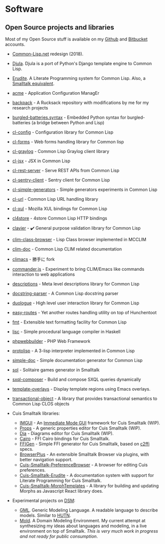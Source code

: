# Software

## Open Source projects and libraries

Most of my Open Source stuff is available on my [Github](https://github.com/mmontone) and [Bitbucket](https://bitbucket.org/mmontone) accounts.

* [Common-Lisp.net](http://common-lisp.net) redesign (2018).
* [Djula](https://github.com/mmontone/djula). Djula is a port of Python's Django template engine to Common Lisp.
* [Erudite](https://github.com/mmontone/erudite). A Literate Programming system for Common Lisp. Also, a [Smalltalk equivalent](https://bitbucket.org/mmontone/cuis-smalltalk-erudite).
* [acme](http://mmontone.github.io/acme) - Application Configuration ManagEr
* [backpack]() - A Rucksack repository with modifications by me for my research projects
* [burgled-batteries.syntax](https://github.com/mmontone/burgled-batteries.syntax) - Embedded Python syntax for burgled-batteries (a bridge between Python and Lisp)
* [cl-config]() - Configuration library for Common Lisp
* [cl-forms]() - Web forms handling library for Common lisp
* [cl-graylog](https://github.com/mmontone/cl-graylog) - Common Lisp Graylog client library
* [cl-jsx](https://github.com/mmontone/cl-jsx) - JSX in Common Lisp
* [cl-rest-server](http://mmontone.github.io/cl-rest-server) - Serve REST APIs from Common Lisp
* [cl-sentry-client](https://github.com/mmontone/cl-sentry-client) - Sentry client for Common Lisp
* [cl-simple-generators](https://github.com/mmontone/cl-simple-generators) - Simple generators experiments in Common Lisp
* [cl-url]() - Common Lisp URL handling library
* [cl-xul](http://mmontone.github.io/cl-xul) - Mozilla XUL bindings for Common Lisp
* [cl4store](https://github.com/mmontone/cl4store) - 4store Common Lisp HTTP bindings
* [clavier]() - :heavy_check_mark: General purpose validation library for Common Lisp
* [clim-class-browser](https://github.com/mmontone/clim-class-browser) - Lisp Class browser implemented in MCCLIM
* [clim-doc](https://github.com/mmontone/clim-doc) - Common Lisp CLIM related documentation
* [climacs]() - 勝手に fork
* [commander.js](https://github.com/mmontone/commander.js) - Experiment to bring CLIM/Emacs like commands interaction to web applications
* [descriptions](http://mmontone.github.io/descriptions) - Meta level descriptions library for Common Lisp
* [docstring-parser](https://github.com/mmontone/docstring-parser) - A Common Lisp docstring parser
* [duologue]() - High level user interaction library for Common Lisp
* [easy-routes](https://github.com/mmontone/easy-routes) - Yet another routes handling utility on top of Hunchentoot
* [fmt](https://github.com/mmontone/fmt) - Extensible text formatting facility for Common Lisp
* [lisc]() - Simple procedural language compiler in Haskell
* [phpwebbuilder](http://phpwebbuilder.sourceforge.net/) - PHP Web Framework
* [protolisp](https://github.com/mmontone/protolisp) - A 3-lisp interpreter implemented in Common Lisp
* [simple-doc](https://github.com/mmontone/simple-doc) - Simple documentation generator for Common Lisp
* [sol](https://github.com/mmontone/sol) - Solitaire games generator in Smalltalk
* [sxql-composer](https://github.com/mmontone/sxql-composer) - Build and compose SXQL queries dynamically
* [template-overlays]() - Display template regions using Emacs overlays.
* [transactional-object]() - A library that provides transactional semantics to Common Lisp CLOS objects

* Cuis Smalltalk libraries:
   * [IMGUI](https://bitbucket.org/mmontone/mold/src/master/IMGUI.pck.st) - An [Immediate Mode GUI](http://www.johno.se/book/imgui.html) framework for Cuis Smalltalk (WIP).
   * [Props](https://bitbucket.org/mmontone/mold/src/master/Props.pck.st) - A generic properties editor for Cuis Smalltalk (WIP).
   * [Dia](https://bitbucket.org/mmontone/mold/src/master/Dia.pck.st) - Diagrams editor for Cuis Smalltalk (WIP).
   * [Cairo](https://github.com/Cuis-Smalltalk/Cairo) - FFI Cairo bindings for Cuis Smalltalk.
   * [FFIGen](https://github.com/Cuis-Smalltalk/Cairo/blob/master/FFIGen.pck.st) - Simple FFI generator for Cuis Smalltalk, based on [c2ffi](https://github.com/rpav/c2ffi) specs. 
   * [BrowserPlus](https://bitbucket.org/mmontone/mold/src/master/BrowserPlus.pck.st) - An extensible Smalltalk Browser via plugins, with better navigation support.
   * [Cuis-Smalltalk-PreferenceBrowser](https://bitbucket.org/mmontone/cuis-smalltalk-preferencebrowser) - A browser for editing Cuis preferences.
   * [Cuis-Smalltalk-Erudite](https://github.com/Cuis-Smalltalk/Erudite) - A documentation system with support for Literate Programming for Cuis Smalltalk.
   * [Cuis-Smalltalk-MorphTemplates](https://bitbucket.org/mmontone/cuis-smalltalk-morphtemplates) - A library for building and updating Morphs as Javascript React library does.

* Experimental projects on [DSM](https://en.wikipedia.org/wiki/Domain-specific_modeling):
   - [GML](https://bitbucket.org/mmontone/gml). Generic Modeling Language. A readable language to describe models. Similar to [HUTN](https://www.eclipse.org/epsilon/doc/hutn/).
   - [Mold](https://bitbucket.org/mmontone/mold). A Domain Modeling Environment. My current attempt at synthesizing my ideas about languages and modeling, in a live environment on top of Smalltalk. *This is very much work in progress and not ready for public consumption*.
